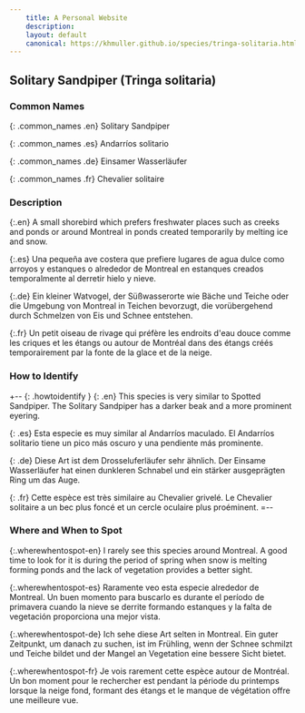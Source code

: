 ```yaml
---
    title: A Personal Website
    description: 
    layout: default
    canonical: https://khmuller.github.io/species/tringa-solitaria.html
---
```


## Solitary Sandpiper (Tringa solitaria)

### Common Names

{: .common_names .en}
Solitary Sandpiper

{: .common_names .es}
Andarríos solitario

{: .common_names .de}
Einsamer Wasserläufer

{: .common_names .fr}
Chevalier solitaire

### Description

<div class="description" markdown="1">
{:.en}
A small shorebird which prefers freshwater places such as creeks and ponds or around Montreal in ponds created temporarily by melting ice and snow.

{:.es}
Una pequeña ave costera que prefiere lugares de agua dulce como arroyos y estanques o alrededor de Montreal en estanques creados temporalmente al derretir hielo y nieve.

{:.de}
Ein kleiner Watvogel, der Süßwasserorte wie Bäche und Teiche oder die Umgebung von Montreal in Teichen bevorzugt, die vorübergehend durch Schmelzen von Eis und Schnee entstehen.

{:.fr}
Un petit oiseau de rivage qui préfère les endroits d'eau douce comme les criques et les étangs ou autour de Montréal dans des étangs créés temporairement par la fonte de la glace et de la neige.
</div>

### How to Identify

+-- {: .howtoidentify }
{: .en}
This species is very similar to Spotted Sandpiper. The Solitary Sandpiper has a darker beak and a more prominent eyering.

{: .es}
Esta especie es muy similar al Andarríos maculado. El Andarríos solitario tiene un pico más oscuro y una pendiente más prominente.

{: .de}
Diese Art ist dem Drosseluferläufer sehr ähnlich. Der Einsame Wasserläufer hat einen dunkleren Schnabel und ein stärker ausgeprägten Ring um das Auge.

{: .fr}
Cette espèce est très similaire au Chevalier grivelé. Le Chevalier solitaire a un bec plus foncé et un cercle oculaire plus proéminent.
=--

### Where and When to Spot

{:.wherewhentospot-en}
I rarely see this species around Montreal. A good time to look for it is during the period of spring when snow is melting forming ponds and the lack of vegetation provides a better sight.

{:.wherewhentospot-es}
Raramente veo esta especie alrededor de Montreal. Un buen momento para buscarlo es durante el período de primavera cuando la nieve se derrite formando estanques y la falta de vegetación proporciona una mejor vista.

{:.wherewhentospot-de}
Ich sehe diese Art selten in Montreal. Ein guter Zeitpunkt, um danach zu suchen, ist im Frühling, wenn der Schnee schmilzt und Teiche bildet und der Mangel an Vegetation eine bessere Sicht bietet.

{:.wherewhentospot-fr}
Je vois rarement cette espèce autour de Montréal. Un bon moment pour le rechercher est pendant la période du printemps lorsque la neige fond, formant des étangs et le manque de végétation offre une meilleure vue.